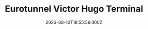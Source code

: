 ---
date: 2023-08-13T18:55:58.000Z
title: Eurotunnel Victor Hugo Terminal
latitude: 51.09500584359605
longitude: 1.1229658126831055
category: checkin
---